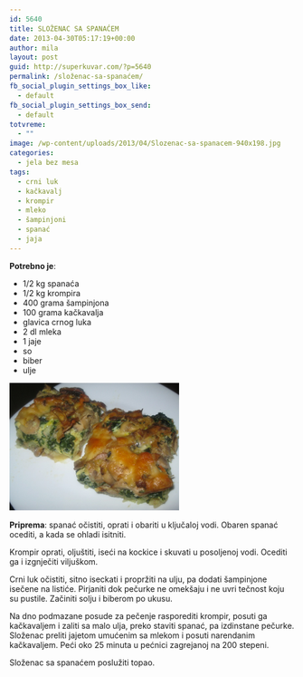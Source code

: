 ```yaml
---
id: 5640
title: SLOŽENAC SA SPANAĆEM
date: 2013-04-30T05:17:19+00:00
author: mila
layout: post
guid: http://superkuvar.com/?p=5640
permalink: /složenac-sa-spanaćem/
fb_social_plugin_settings_box_like:
  - default
fb_social_plugin_settings_box_send:
  - default
totvreme:
  - ""
image: /wp-content/uploads/2013/04/Slozenac-sa-spanacem-940x198.jpg
categories:
  - jela bez mesa
tags:
  - crni luk
  - kačkavalj
  - krompir
  - mleko
  - šampinjoni
  - spanać
  - jaja
---
```

**Potrebno je**:

  * 1/2 kg spanaća
  * 1/2 kg krompira
  * 400 grama šampinjona
  * 100 grama kačkavalja
  * glavica crnog luka
  * 2 dl mleka
  * 1 jaje
  * so
  * biber
  * ulje

<img class="alignnone size-medium wp-image-5641" src="/wp-content/uploads/2013/04/Slozenac-sa-spanacem-1024x768.jpg" alt="Slozenac sa spanacem" width="300" height="225" /> 

**Priprema**: spanać očistiti, oprati i obariti u ključaloj vodi. Obaren spanać ocediti, a kada se ohladi isitniti.

Krompir oprati, oljuštiti, iseći na kockice i skuvati u posoljenoj vodi. Ocediti ga i izgnječiti viljuškom.

Crni luk očistiti, sitno iseckati i propržiti na ulju, pa dodati šampinjone isečene na listiće. Pirjaniti dok pečurke ne omekšaju i ne uvri tečnost koju su pustile. Začiniti solju i biberom po ukusu.

Na dno podmazane posude za pečenje rasporediti krompir, posuti ga kačkavaljem i zaliti sa malo ulja, preko staviti spanać, pa izdinstane pečurke. Složenac preliti jajetom umućenim sa mlekom i posuti narendanim kačkavaljem. Peći oko 25 minuta u pećnici zagrejanoj na 200 stepeni.

Složenac sa spanaćem poslužiti topao.